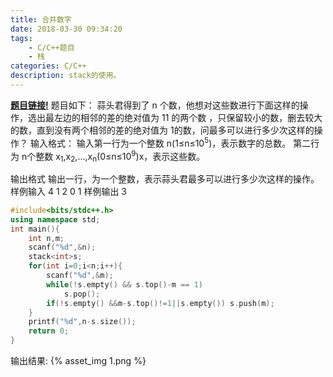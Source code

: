 ```yaml
---
title: 合并数字
date: 2018-03-30 09:34:20
tags: 
	- C/C++题目
	- 栈
categories: C/C++
description: stack的使用。
---
```


**[题目链接!](https://nanti.jisuanke.com/t/25090)**
题目如下：
蒜头君得到了 n 个数，他想对这些数进行下面这样的操作，选出最左边的相邻的差的绝对值为 11 的两个数
，只保留较小的数，删去较大的数，直到没有两个相邻的差的绝对值为 1的数，问最多可以进行多少次这样的操作？
输入格式：
输入第一行为一个整数 n(1≤n≤10<sup>5</sup>)，表示数字的总数。
第二行为 n个整数 x<sub>1</sub>,x<sub>2</sub>,...,x<sub>n</sub>(0≤n≤10<sup>9</sup>)x，表示这些数。

输出格式
输出一行，为一个整数，表示蒜头君最多可以进行多少次这样的操作。
样例输入
4
1 2 0 1
样例输出
3
```c++
#include<bits/stdc++.h>
using namespace std;
int main(){
    int n,m;
    scanf("%d",&n);
    stack<int>s;
    for(int i=0;i<n;i++){
    	scanf("%d",&m);
    	while(!s.empty() && s.top()-m == 1)
			s.pop();
    	if(!s.empty() &&m-s.top()!=1||s.empty()) s.push(m);
	}
	printf("%d",n-s.size()); 
	return 0;
}
```
输出结果:
{% asset_img 1.png %}